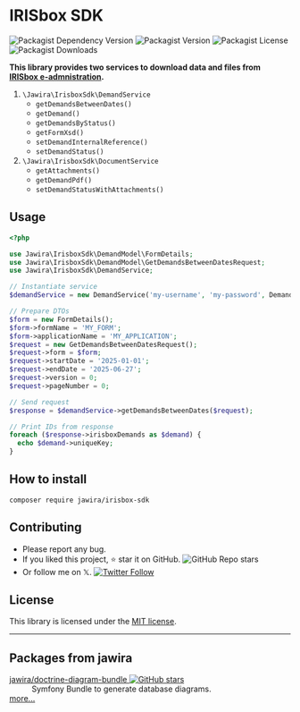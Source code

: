 # IRISbox SDK

![Packagist Dependency Version](https://img.shields.io/packagist/dependency-v/jawira/irisbox-sdk/php)
![Packagist Version](https://img.shields.io/packagist/v/jawira/irisbox-sdk)
![Packagist License](https://img.shields.io/packagist/l/jawira/irisbox-sdk)
![Packagist Downloads](https://img.shields.io/packagist/dt/jawira/irisbox-sdk)

**This library provides two services to download data and files from [IRISbox e-admnistration](https://irisbox.irisnet.be/).** 

1. `\Jawira\IrisboxSdk\DemandService` 
   * `getDemandsBetweenDates()`
   * `getDemand()`
   * `getDemandsByStatus()`
   * `getFormXsd()`
   * `setDemandInternalReference()`
   * `setDemandStatus()`
2. `\Jawira\IrisboxSdk\DocumentService`
   * `getAttachments()` 
   * `getDemandPdf()` 
   * `setDemandStatusWithAttachments()` 

## Usage

```php
<?php

use Jawira\IrisboxSdk\DemandModel\FormDetails;
use Jawira\IrisboxSdk\DemandModel\GetDemandsBetweenDatesRequest;
use Jawira\IrisboxSdk\DemandService;

// Instantiate service
$demandService = new DemandService('my-username', 'my-password', DemandService::STAGING);

// Prepare DTOs
$form = new FormDetails();
$form->formName = 'MY_FORM';
$form->applicationName = 'MY_APPLICATION';
$request = new GetDemandsBetweenDatesRequest();
$request->form = $form;
$request->startDate = '2025-01-01';
$request->endDate = '2025-06-27';
$request->version = 0;
$request->pageNumber = 0;

// Send request
$response = $demandService->getDemandsBetweenDates($request);

// Print IDs from response
foreach ($response->irisboxDemands as $demand) {
  echo $demand->uniqueKey;
}
```

## How to install

```console
composer require jawira/irisbox-sdk
```

## Contributing

- Please report any bug.
- If you liked this project, ⭐ star it on GitHub. ![GitHub Repo stars](https://img.shields.io/github/stars/jawira/irisbox-sdk)
- Or follow me on 𝕏. [![Twitter Follow](https://img.shields.io/twitter/follow/jawira?style=social)](https://twitter.com/jawira)

## License

This library is licensed under the [MIT license](LICENSE.md).

***

## Packages from jawira

<dl>

<dt>
    <a href="https://packagist.org/packages/jawira/doctrine-diagram-bundle">jawira/doctrine-diagram-bundle
    <img alt="GitHub stars" src="https://badgen.net/github/stars/jawira/doctrine-diagram-bundle?icon=github"/></a>
</dt>
<dd>Symfony Bundle to generate database diagrams.</dd>

<dt><a href="https://packagist.org/packages/jawira/">more...</a></dt>
</dl>
